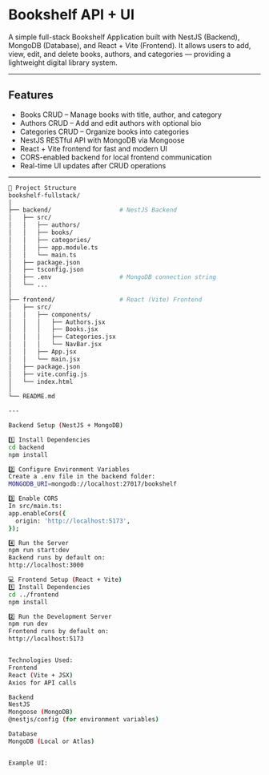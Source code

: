 # Bookshelf API + UI

A simple full-stack Bookshelf Application built with NestJS (Backend), MongoDB (Database), and React + Vite (Frontend).
It allows users to add, view, edit, and delete books, authors, and categories — providing a lightweight digital library system.

---

## Features

- Books CRUD – Manage books with title, author, and category
- Authors CRUD – Add and edit authors with optional bio
- Categories CRUD – Organize books into categories
- NestJS RESTful API with MongoDB via Mongoose
- React + Vite frontend for fast and modern UI
- CORS-enabled backend for local frontend communication
- Real-time UI updates after CRUD operations

---

```bash
📂 Project Structure
bookshelf-fullstack/
│
├── backend/                   # NestJS Backend
│   ├── src/
│   │   ├── authors/
│   │   ├── books/
│   │   ├── categories/
│   │   ├── app.module.ts
│   │   └── main.ts
│   ├── package.json
│   ├── tsconfig.json
│   ├── .env                   # MongoDB connection string
│   └── ...
│
├── frontend/                  # React (Vite) Frontend
│   ├── src/
│   │   ├── components/
│   │   │   ├── Authors.jsx
│   │   │   ├── Books.jsx
│   │   │   ├── Categories.jsx
│   │   │   └── NavBar.jsx
│   │   ├── App.jsx
│   │   └── main.jsx
│   ├── package.json
│   ├── vite.config.js
│   └── index.html
│
└── README.md

---

Backend Setup (NestJS + MongoDB)

1️⃣ Install Dependencies
cd backend
npm install

2️⃣ Configure Environment Variables
Create a .env file in the backend folder:
MONGODB_URI=mongodb://localhost:27017/bookshelf

3️⃣ Enable CORS
In src/main.ts:
app.enableCors({
  origin: 'http://localhost:5173',
});

4️⃣ Run the Server
npm run start:dev
Backend runs by default on:
http://localhost:3000

💻 Frontend Setup (React + Vite)
1️⃣ Install Dependencies
cd ../frontend
npm install

2️⃣ Run the Development Server
npm run dev
Frontend runs by default on:
http://localhost:5173


Technologies Used:
Frontend
React (Vite + JSX)
Axios for API calls

Backend
NestJS
Mongoose (MongoDB)
@nestjs/config (for environment variables)

Database
MongoDB (Local or Atlas)


Example UI:
